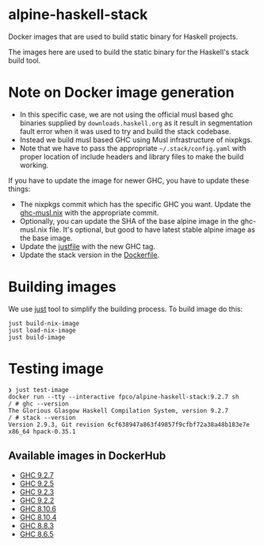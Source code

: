 # alpine-haskell-stack

Docker images that are used to build static binary for Haskell projects.

The images here are used to build the static binary for the Haskell's stack build tool.

# Note on Docker image generation

- In this specific case, we are not using the official musl based ghc
  binaries supplied by `downloads.haskell.org` as it result in
  segmentation fault error when it was used to try and build the stack
  codebase.
- Instead we build musl based GHC using Musl infrastructure of
  nixpkgs.
- Note that we have to pass the appropriate `~/.stack/config.yaml`
  with proper location of include headers and library files to make
  the build working.

If you have to update the image for newer GHC, you have to update these things:

- The nixpkgs commit which has the specific GHC you want. Update the
  [ghc-musl.nix](./ghc-musl.nix) with the appropriate commit.
- Optionally, you can update the SHA of the base alpine image in the
  ghc-musl.nix file. It's optional, but good to have latest stable
  alpine image as the base image.
- Update the [justfile](./justfile) with the new GHC tag.
- Update the stack version in the [Dockerfile](./Dockerfile).

# Building images

We use [just](https://github.com/casey/just) tool to simplify the building process. To build image
do this:

``` shellsession
just build-nix-image
just load-nix-image
just build-image
```

# Testing image

``` shellsession
❯ just test-image
docker run --tty --interactive fpco/alpine-haskell-stack:9.2.7 sh
/ # ghc --version
The Glorious Glasgow Haskell Compilation System, version 9.2.7
/ # stack --version
Version 2.9.3, Git revision 6cf638947a863f49857f9cfbf72a38a48b183e7e x86_64 hpack-0.35.1
```
## Available images in DockerHub

* [GHC 9.2.7](https://registry.hub.docker.com/layers/fpco/alpine-haskell-stack/9.2.7/images/sha256-b3cf2355764e5002f0862eeb0772f448292bde174a818e55b9138181c5e8b3ad?context=explore)
* [GHC 9.2.5](https://hub.docker.com/layers/fpco/alpine-haskell-stack/9.2.5/images/sha256-dc81f5e944403f2d1d5c2e5f974b15a2f244687713beb7e4c73e9dc120a558b5?context=explore)
* [GHC 9.2.3](https://hub.docker.com/layers/alpine-haskell-stack/fpco/alpine-haskell-stack/9.2.3/images/sha256-a5e554fa11c2d565b30acda5881eeac22e5aee0fb70041614111ab70a01fd658?context=explore)
* [GHC 9.2.2](https://hub.docker.com/layers/alpine-haskell-stack/fpco/alpine-haskell-stack/9.2.2/images/sha256-edcc6e5d783d3a13cbb863cbb4bf2511b4369bb3efb24825738d1dafdd1760c6?context=explore)
* [GHC 8.10.6](https://hub.docker.com/layers/fpco/alpine-haskell-stack/8.10.6/images/sha256-51544a80444626eb8c35fc5a6d33c2ad3834a39f30bb13e6337b74d5a0d85cd0?context=explore)
* [GHC 8.10.4](https://hub.docker.com/layers/fpco/alpine-haskell-stack/8.10.4/images/sha256-ff56997dc0cd1f859a342b6c4b0f069600e21574c9371657817ce8738c8461af?context=repo)
* [GHC 8.8.3](https://hub.docker.com/layers/fpco/alpine-haskell-stack/gmp-ghc-8.8.3/images/sha256-bf1050a24b0a9d309ec98418e578ddce474dd60542da8f9367f36e4ed6498e8e?context=repo)
* [GHC 8.6.5](https://hub.docker.com/layers/fpco/alpine-haskell-stack/8.6.5/images/sha256-49e7e15f3b1d3f882ba5bb701463b1d508fbf40e5aafce6ea31acd210da570ba?context=explore)
